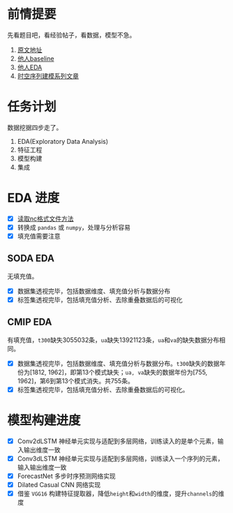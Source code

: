 # 前情提要

先看题目吧，看经验帖子，看数据，模型不急。

1. [原文地址](https://tianchi.aliyun.com/competition/entrance/531871/information)
2. [他人baseline](https://github.com/datawhalechina/team-learning-data-mining/tree/master/WeatherOceanForecasts)
3. [他人EDA](https://github.com/ydup/ENSO-Forecasting/blob/master/EDA.ipynb)
4. [时空序列建模系列文章](https://www.zhihu.com/column/c_1208033701705162752)

# 任务计划

数据挖据四步走了。

1. EDA(Exploratory Data Analysis)
2. 特征工程
3. 模型构建
4. 集成

# EDA 进度

- [x] [读取nc格式文件方法](http://www.clarmy.net/2018/11/01/python%E8%AF%BB%E5%8F%96nc%E6%96%87%E4%BB%B6%E7%9A%84%E5%85%A5%E9%97%A8%E7%BA%A7%E6%93%8D%E4%BD%9C/)
- [x] 转换成 `pandas` 或 `numpy`，处理与分析容易
- [x] 填充值需要注意

## SODA EDA

无填充值。

- [x] 数据集透视完毕，包括数据维度、填充值分析与数据分布
- [x] 标签集透视完毕，包括填充值分析、去除重叠数据后的可视化

## CMIP EDA

有填充值，`t300`缺失3055032条，`ua`缺失13921123条，`ua`和`va`的缺失数据分布相同。

- [x] 数据集透视完毕，包括数据维度、填充值分析与数据分布。`t300`缺失的数据年份为[1812, 1962]，即第13个模式缺失；`ua, va`缺失的数据年份为[755, 1962]，第6到第13个模式消失。共755条。
- [x] 标签集透视完毕，包括填充值分析、去除重叠数据后的可视化。

# 模型构建进度

- [x] Conv2dLSTM 神经单元实现与适配到多层网络，训练读入的是单个元素，输入输出维度一致
- [x] Conv3dLSTM 神经单元实现与适配到多层网络，训练读入一个序列的元素，输入输出维度一致
- [x] ForecastNet 多步时序预测网络实现
- [x] Dilated Casual CNN 网络实现
- [x] 借鉴 `VGG16` 构建特征提取器，降低`height`和`width`的维度，提升`channels`的维度

